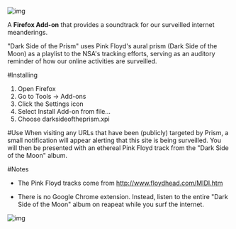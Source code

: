![img](http://www.justinblinder.com/images/prismlogo.jpg)

A **Firefox Add-on** that provides a soundtrack for our surveilled internet meanderings.

"Dark Side of the Prism" uses Pink Floyd's aural prism (Dark Side of the Moon) as a playlist to the NSA's tracking efforts, serving as an auditory reminder of how our online activities are surveilled.

#Installing
1. Open Firefox
2. Go to Tools -> Add-ons
3. Click the Settings icon
4. Select Install Add-on from file...
5. Choose darksideoftheprism.xpi

#Use
When visiting any URLs that have been (publicly) targeted by Prism, a small notification will appear alerting that this site is being surveilled. You will then be presented with an ethereal Pink Floyd track from the "Dark Side of the Moon" album.

#Notes
- The Pink Floyd tracks come from http://www.floydhead.com/MIDI.htm

- There is no Google Chrome extension. Instead, listen to the entire "Dark Side of the Moon" album on reapeat while you surf the internet.

![img](http://www.justinblinder.com/images/aspeed.jpg)
